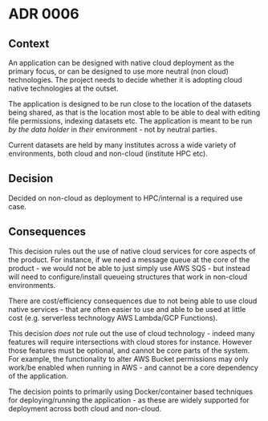 # ADR 0006

## Context

An application can be designed with native cloud deployment as the primary
focus, or can be designed to use more neutral (non cloud) technologies. The
project needs to decide whether it is adopting cloud native technologies at the
outset.

The application is designed to be run close to the location of the datasets
being shared, as that is the location most able to be able to deal with
editing file permissions, indexing datasets etc. The application is meant to
be run _by the data holder_ in _their_ environment - not by neutral parties.

Current datasets are held by many institutes across a wide variety
of environments, both cloud and non-cloud (institute HPC etc).

## Decision

Decided on non-cloud as deployment to HPC/internal is a required use case.

## Consequences

This decision rules out the use of native cloud services for core
aspects of the product. For instance, if we need a message queue at the core
of the product - we would not be able to just simply use AWS SQS - but
instead will need to configure/install queueing structures that work
in non-cloud environments.

There are cost/efficiency consequences due to not being able to use
cloud native services - that are often easier to use and able to be used
at little cost (e.g. serverless technology AWS Lambda/GCP Functions).

This decision _does not_ rule out the use of cloud technology - indeed many
features will require intersections with cloud stores for instance. However
those features must be optional, and cannot be core parts of the system. For example,
the functionality to alter AWS Bucket permissions may only work/be enabled
when running in AWS - and cannot be a core dependency of the application.

The decision points to primarily using Docker/container based techniques for
deploying/running the application - as these are widely supported for deployment
across both cloud and non-cloud.
